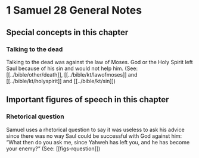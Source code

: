# 1 Samuel 28 General Notes
## Special concepts in this chapter

### Talking to the dead

Talking to the dead was against the law of Moses. God or the Holy Spirit left Saul because of his sin and would not help him. (See: [[../bible/other/death]], [[../bible/kt/lawofmoses]] and [[../bible/kt/holyspirit]] and [[../bible/kt/sin]])

## Important figures of speech in this chapter

### Rhetorical question
Samuel uses a rhetorical question to say it was useless to ask his advice since there was no way Saul could be successful with God against him: “What then do you ask me, since Yahweh has left you, and he has become your enemy?” (See: [[figs-rquestion]])